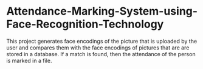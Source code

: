 # Attendance-Marking-System-using-Face-Recognition-Technology
This project generates face encodings of the picture that is uploaded by the user and compares them  with the face encodings of pictures that are are stored in a database. If a match is found, then the attendance of the person is marked in a file.
